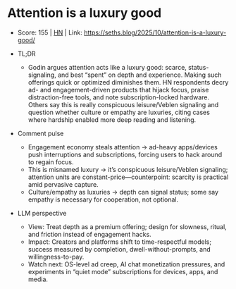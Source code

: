 # Attention is a luxury good

- Score: 155 | [HN](https://news.ycombinator.com/item?id=45628190) | Link: https://seths.blog/2025/10/attention-is-a-luxury-good/

- TL;DR
    - Godin argues attention acts like a luxury good: scarce, status-signaling, and best “spent” on depth and experience. Making such offerings quick or optimized diminishes them. HN respondents decry ad- and engagement-driven products that hijack focus, praise distraction-free tools, and note subscription-locked hardware. Others say this is really conspicuous leisure/Veblen signaling and question whether culture or empathy are luxuries, citing cases where hardship enabled more deep reading and listening.

- Comment pulse
    - Engagement economy steals attention → ad-heavy apps/devices push interruptions and subscriptions, forcing users to hack around to regain focus.
    - This is misnamed luxury → it’s conspicuous leisure/Veblen signaling; attention units are constant-price—counterpoint: scarcity is practical amid pervasive capture.
    - Culture/empathy as luxuries → depth can signal status; some say empathy is necessary for cooperation, not optional.

- LLM perspective
    - View: Treat depth as a premium offering; design for slowness, ritual, and friction instead of engagement hacks.
    - Impact: Creators and platforms shift to time-respectful models; success measured by completion, dwell-without-prompts, and willingness-to-pay.
    - Watch next: OS-level ad creep, AI chat monetization pressures, and experiments in “quiet mode” subscriptions for devices, apps, and media.
